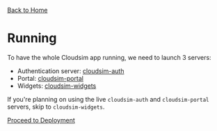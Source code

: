 [Back to Home](Home)

# Running #

To have the whole Cloudsim app running, we need to launch 3 servers:

* Authentication server: [cloudsim-auth](Running_auth)
* Portal: [cloudsim-portal](Running_portal)
* Widgets: [cloudsim-widgets](Running_widgets)

If you're planning on using the live `cloudsim-auth` and `cloudsim-portal`
servers, skip to `cloudsim-widgets`.

[Proceed to Deployment](Deployment)

